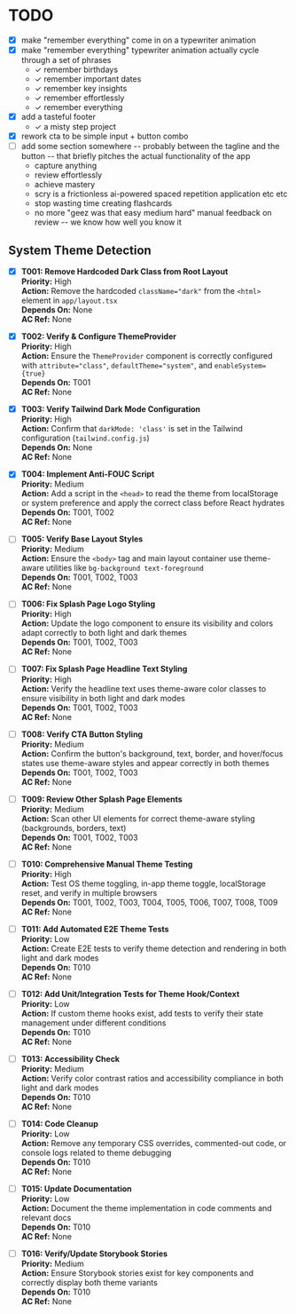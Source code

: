 # TODO

- [x] make "remember everything" come in on a typewriter animation
- [x] make "remember everything" typewriter animation actually cycle through a set of phrases
    - ✓ remember birthdays
    - ✓ remember important dates
    - ✓ remember key insights
    - ✓ remember effortlessly
    - ✓ remember everything
- [x] add a tasteful footer
    - ✓ a misty step project
- [x] rework cta to be simple input + button combo
- [ ] add some section somewhere -- probably between the tagline and the button -- that briefly pitches the actual functionality of the app
    - capture anything
    - review effortlessly
    - achieve mastery
    - scry is a frictionless ai-powered spaced repetition application etc etc
    - stop wasting time creating flashcards
    - no more "geez was that easy medium hard" manual feedback on review -- we know how well you know it

## System Theme Detection

- [x] **T001: Remove Hardcoded Dark Class from Root Layout**  
  **Priority:** High  
  **Action:** Remove the hardcoded `className="dark"` from the `<html>` element in `app/layout.tsx`  
  **Depends On:** None  
  **AC Ref:** None

- [x] **T002: Verify & Configure ThemeProvider**  
  **Priority:** High  
  **Action:** Ensure the `ThemeProvider` component is correctly configured with `attribute="class"`, `defaultTheme="system"`, and `enableSystem={true}`  
  **Depends On:** T001  
  **AC Ref:** None

- [x] **T003: Verify Tailwind Dark Mode Configuration**  
  **Priority:** High  
  **Action:** Confirm that `darkMode: 'class'` is set in the Tailwind configuration (`tailwind.config.js`)  
  **Depends On:** None  
  **AC Ref:** None

- [x] **T004: Implement Anti-FOUC Script**  
  **Priority:** Medium  
  **Action:** Add a script in the `<head>` to read the theme from localStorage or system preference and apply the correct class before React hydrates  
  **Depends On:** T001, T002  
  **AC Ref:** None

- [ ] **T005: Verify Base Layout Styles**  
  **Priority:** Medium  
  **Action:** Ensure the `<body>` tag and main layout container use theme-aware utilities like `bg-background text-foreground`  
  **Depends On:** T001, T002, T003  
  **AC Ref:** None

- [ ] **T006: Fix Splash Page Logo Styling**  
  **Priority:** High  
  **Action:** Update the logo component to ensure its visibility and colors adapt correctly to both light and dark themes  
  **Depends On:** T001, T002, T003  
  **AC Ref:** None

- [ ] **T007: Fix Splash Page Headline Text Styling**  
  **Priority:** High  
  **Action:** Verify the headline text uses theme-aware color classes to ensure visibility in both light and dark modes  
  **Depends On:** T001, T002, T003  
  **AC Ref:** None

- [ ] **T008: Verify CTA Button Styling**  
  **Priority:** Medium  
  **Action:** Confirm the button's background, text, border, and hover/focus states use theme-aware styles and appear correctly in both themes  
  **Depends On:** T001, T002, T003  
  **AC Ref:** None

- [ ] **T009: Review Other Splash Page Elements**  
  **Priority:** Medium  
  **Action:** Scan other UI elements for correct theme-aware styling (backgrounds, borders, text)  
  **Depends On:** T001, T002, T003  
  **AC Ref:** None

- [ ] **T010: Comprehensive Manual Theme Testing**  
  **Priority:** High  
  **Action:** Test OS theme toggling, in-app theme toggle, localStorage reset, and verify in multiple browsers  
  **Depends On:** T001, T002, T003, T004, T005, T006, T007, T008, T009  
  **AC Ref:** None

- [ ] **T011: Add Automated E2E Theme Tests**  
  **Priority:** Low  
  **Action:** Create E2E tests to verify theme detection and rendering in both light and dark modes  
  **Depends On:** T010  
  **AC Ref:** None

- [ ] **T012: Add Unit/Integration Tests for Theme Hook/Context**  
  **Priority:** Low  
  **Action:** If custom theme hooks exist, add tests to verify their state management under different conditions  
  **Depends On:** T010  
  **AC Ref:** None

- [ ] **T013: Accessibility Check**  
  **Priority:** Medium  
  **Action:** Verify color contrast ratios and accessibility compliance in both light and dark modes  
  **Depends On:** T010  
  **AC Ref:** None

- [ ] **T014: Code Cleanup**  
  **Priority:** Low  
  **Action:** Remove any temporary CSS overrides, commented-out code, or console logs related to theme debugging  
  **Depends On:** T010  
  **AC Ref:** None

- [ ] **T015: Update Documentation**  
  **Priority:** Low  
  **Action:** Document the theme implementation in code comments and relevant docs  
  **Depends On:** T010  
  **AC Ref:** None

- [ ] **T016: Verify/Update Storybook Stories**  
  **Priority:** Medium  
  **Action:** Ensure Storybook stories exist for key components and correctly display both theme variants  
  **Depends On:** T010  
  **AC Ref:** None